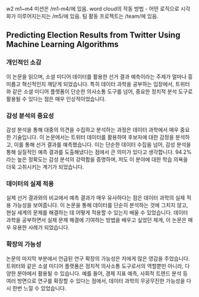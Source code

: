 w2 m1~m4 미션은 /m1-m4/에 있음.
word cloud의 작동 방법 - 어떤 로직으로 시각화가 이루어지는지는 /m5/에 있음.
팀 활동 프로젝트는 /team/에 있음.

## Predicting Election Results from Twitter Using Machine Learning Algorithms
### 개인적인 소감
이 논문을 읽으며, 소셜 미디어 데이터를 활용한 선거 결과 예측이라는 주제가 얼마나 흥미롭고 혁신적인지 깨닫게 되었습니다. 특히 데이터 과학을 공부하는 입장에서, 트위터와 같은 소셜 미디어 플랫폼이 단순한 의사소통 도구를 넘어, 중요한 정치적 분석 도구로 활용될 수 있다는 점은 매우 인상적이었습니다.

### 감성 분석의 중요성
감성 분석을 통해 대중의 의견을 수집하고 분석하는 과정은 데이터 과학에서 매우 중요한 기술입니다. 이 논문에서는 트위터 데이터를 활용하여 후보자에 대한 감정을 분석하고, 이를 통해 선거 결과를 예측했습니다. 이는 단순한 데이터 수집을 넘어, 감성 분석을 통해 실질적인 예측 결과를 도출해냈다는 점에서 큰 의미가 있다고 생각합니다. 94.2%라는 높은 정확도는 감성 분석의 강력함을 증명하며, 저도 이 분야에 대한 학습 의욕을 더욱 고취시키는 계기가 되었습니다.

### 데이터의 실제 적용
실제 선거 결과와의 비교에서 예측 결과가 매우 유사하다는 점은 데이터 과학의 실제 적용 가능성을 보여줍니다. 이 논문을 통해 데이터를 단순히 분석하는 것에 그치지 않고, 현실 세계의 문제를 해결하는 데 어떻게 적용할 수 있는지 배울 수 있었습니다. 데이터 과학을 공부하면서 실제 문제 해결에 기여하는 방법을 배우고 싶었던 제게, 이 논문은 매우 유용한 사례가 되었습니다.

### 확장의 가능성
논문의 마지막 부분에서 언급된 연구 확장의 가능성은 저에게 많은 영감을 주었습니다. 트위터와 같은 소셜 미디어 플랫폼은 정치적 의사소통 도구로서의 역할뿐만 아니라, 다양한 분야에서 활용될 수 있습니다. 예를 들어, 경제 지표 예측, 사회적 트렌드 분석 등 여러 방면으로 연구를 확장할 수 있다는 점에서, 데이터 과학의 무궁무진한 가능성을 다시 한번 느낄 수 있었습니다.

